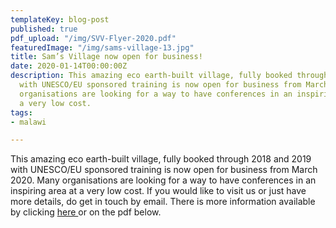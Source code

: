```yaml
---
templateKey: blog-post
published: true
pdf_upload: "/img/SVV-Flyer-2020.pdf"
featuredImage: "/img/sams-village-13.jpg"
title: Sam’s Village now open for business!
date: 2020-01-14T00:00:00Z
description: This amazing eco earth-built village, fully booked through 2018 and 2019
  with UNESCO/EU sponsored training is now open for business from March 2020. Many
  organisations are looking for a way to have conferences in an inspiring area at
  a very low cost.
tags:
- malawi

---
```

This amazing eco earth-built village, fully booked through 2018 and 2019 with UNESCO/EU sponsored training is now open for business from March 2020. Many organisations are looking for a way to have conferences in an inspiring area at a very low cost. If you would like to visit us or just have more details, do get in touch by email. There is more information available by clicking [here ](https://africanvisionmalawi.cmail20.com/t/y-i-uttink-l-y/)or on the pdf below.